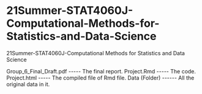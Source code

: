 # 21Summer-STAT4060J-Computational-Methods-for-Statistics-and-Data-Science
21Summer-STAT4060J-Computational Methods for Statistics and Data Science


Group_6_Final_Draft.pdf ----- The final report.
Project.Rmd ----- The code.
Project.html ----- The compiled file of Rmd file.
Data (Folder) ------ All the original data in it.
